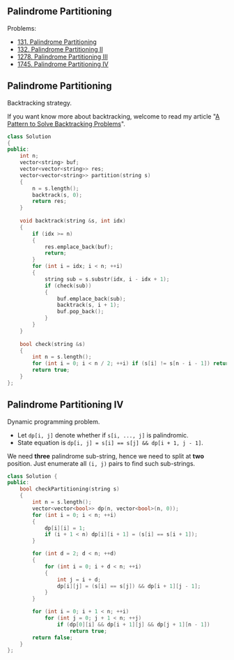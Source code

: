 ## Palindrome Partitioning

Problems:

- [131. Palindrome Partitioning](https://leetcode.com/problems/palindrome-partitioning)
- [132. Palindrome Partitioning II](https://leetcode.com/problems/palindrome-partitioning-ii)
- [1278. Palindrome Partitioning III](https://leetcode.com/problems/palindrome-partitioning-iii)
- [1745. Palindrome Partitioning IV](https://leetcode.com/problems/palindrome-partitioning-iv)



## Palindrome Partitioning

Backtracking strategy.

If you want know more about backtracking, welcome to read my article "[A Pattern to Solve Backtracking Problems](https://github.com/sinkinben/leetcode/blob/master/solution-note/leetcode/leetcode-backtrack.md)".

```cpp
class Solution 
{
public:
    int n;
    vector<string> buf;
    vector<vector<string>> res;
    vector<vector<string>> partition(string s) 
    {
        n = s.length();
        backtrack(s, 0);
        return res;
    }
    
    void backtrack(string &s, int idx)
    {
        if (idx >= n)
        {
            res.emplace_back(buf);
            return;
        }
        for (int i = idx; i < n; ++i)
        {
            string sub = s.substr(idx, i - idx + 1);
            if (check(sub))
            {
                buf.emplace_back(sub);
                backtrack(s, i + 1);
                buf.pop_back();
            }
        }
    }
    
    bool check(string &s)
    {
        int n = s.length();
        for (int i = 0; i < n / 2; ++i) if (s[i] != s[n - i - 1]) return false;
        return true;
    }
};
```



## Palindrome Partitioning IV

Dynamic programming problem.

- Let `dp[i, j]` denote whether if `s[i, ..., j]` is palindromic.
- State equation is `dp[i, j] = s[i] == s[j] && dp[i + 1, j - 1]`.

We need **three** palindrome sub-string, hence we need to split at **two** position. Just enumerate all `(i, j)` pairs to find such sub-strings.

```cpp
class Solution {
public:
    bool checkPartitioning(string s)
    {
        int n = s.length();
        vector<vector<bool>> dp(n, vector<bool>(n, 0));
        for (int i = 0; i < n; ++i)
        {
            dp[i][i] = 1;
            if (i + 1 < n) dp[i][i + 1] = (s[i] == s[i + 1]);
        }

        for (int d = 2; d < n; ++d)
        {
            for (int i = 0; i + d < n; ++i)
            {
                int j = i + d;
                dp[i][j] = (s[i] == s[j]) && dp[i + 1][j - 1];
            }
        }

        for (int i = 0; i + 1 < n; ++i)
            for (int j = 0; j + 1 < n; ++j)
                if (dp[0][i] && dp[i + 1][j] && dp[j + 1][n - 1])
                    return true;
        return false;
    }
};
```

